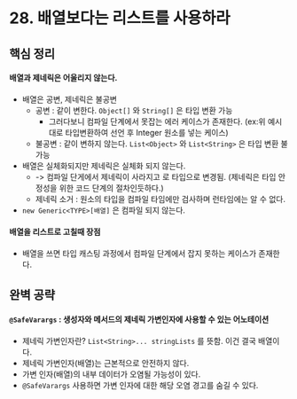 # 28. 배열보다는 리스트를 사용하라

## 핵심 정리
#### 배열과 제네릭은 어울리지 않는다.
 * 배열은 공변, 제네릭은 불공변
    * 공변 : 같이 변한다. `Object[]` 와 `String[]` 은 타입 변환 가능
       * 그러다보니 컴파일 단계에서 못잡는 에러 케이스가 존재한다. (ex:위 예시대로 타입변환하여 선언 후 Integer 원소를 넣는 케이스)
    * 불공변 : 같이 변하지 않는다. `List<Object>` 와 `List<String>` 은 타입 변환 불가능 
 * 배열은 실체화되지만 제네릭은 실체화 되지 않는다.
    * -> 컴파일 단게에서 제네릭이 사라지고 로 타입으로 변경됨. (제네릭은 타입 안정성을 위한 코드 단계의 절차인듯하다.)
    * 제네릭 소거 : 원소의 타입을 컴파일 타임에만 검사하며 런타임에는 알 수 없다.
 * `new Generic<TYPE>[배열]` 은 컴파일 되지 않는다.
 
#### 배열을 리스트로 고칠때 장점
 * 배열을 쓰면 타입 캐스팅 과정에서 컴파일 단계에서 잡지 못하는 케이스가 존재한다.

## 완벽 공략
#### `@SafeVarargs` : 생성자와 메서드의 제네릭 가변인자에 사용할 수 있는 어노테이션
 * 제네릭 가변인자란? `List<String>... stringLists` 를 뜻함. 이건 결국 배열이다.
 * 제네릭 가변인자(배열)는 근본적으로 안전하지 않다.
 * 가변 인자(배열)의 내부 데이터가 오염될 가능성이 있다.
 * `@SafeVarargs` 사용하면 가변 인자에 대한 해당 오염 경고를 숨길 수 있다.
